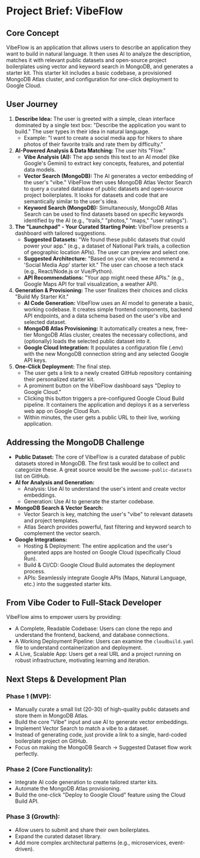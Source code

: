 # Project Brief: VibeFlow

## Core Concept
VibeFlow is an application that allows users to describe an application they want to build in natural language. It then uses AI to analyze the description, matches it with relevant public datasets and open-source project boilerplates using vector and keyword search in MongoDB, and generates a starter kit. This starter kit includes a basic codebase, a provisioned MongoDB Atlas cluster, and configuration for one-click deployment to Google Cloud.

## User Journey
1.  **Describe Idea:** The user is greeted with a simple, clean interface dominated by a single text box: "Describe the application you want to build." The user types in their idea in natural language.
    *   Example: "I want to create a social media app for hikers to share photos of their favorite trails and rate them by difficulty."
2.  **AI-Powered Analysis & Data Matching:** The user hits "Flow."
    *   **Vibe Analysis (AI):** The app sends this text to an AI model (like Google's Gemini) to extract key concepts, features, and potential data models.
    *   **Vector Search (MongoDB):** The AI generates a vector embedding of the user's "vibe." VibeFlow then uses MongoDB Atlas Vector Search to query a curated database of public datasets and open-source project boilerplates. It looks for datasets and code that are semantically similar to the user's idea.
    *   **Keyword Search (MongoDB):** Simultaneously, MongoDB Atlas Search can be used to find datasets based on specific keywords identified by the AI (e.g., "trails," "photos," "maps," "user ratings").
3.  **The "Launchpad" - Your Curated Starting Point:** VibeFlow presents a dashboard with tailored suggestions.
    *   **Suggested Datasets:** "We found these public datasets that could power your app." (e.g., a dataset of National Park trails, a collection of geographic location APIs). The user can preview and select one.
    *   **Suggested Architecture:** "Based on your vibe, we recommend a 'Social Media App' starter kit." The user can choose a tech stack (e.g., React/Node.js or Vue/Python).
    *   **API Recommendations:** "Your app might need these APIs." (e.g., Google Maps API for trail visualization, a weather API).
4.  **Generation & Provisioning:** The user finalizes their choices and clicks "Build My Starter Kit."
    *   **AI Code Generation:** VibeFlow uses an AI model to generate a basic, working codebase. It creates simple frontend components, backend API endpoints, and a data schema based on the user's vibe and selected dataset.
    *   **MongoDB Atlas Provisioning:** It automatically creates a new, free-tier MongoDB Atlas cluster, creates the necessary collections, and (optionally) loads the selected public dataset into it.
    *   **Google Cloud Integration:** It populates a configuration file (.env) with the new MongoDB connection string and any selected Google API keys.
5.  **One-Click Deployment:** The final step.
    *   The user gets a link to a newly created GitHub repository containing their personalized starter kit.
    *   A prominent button on the VibeFlow dashboard says "Deploy to Google Cloud."
    *   Clicking this button triggers a pre-configured Google Cloud Build pipeline. It containers the application and deploys it as a serverless web app on Google Cloud Run.
    *   Within minutes, the user gets a public URL to their live, working application.

## Addressing the MongoDB Challenge
*   **Public Dataset:** The core of VibeFlow is a curated database of public datasets stored in MongoDB. The first task would be to collect and categorize these. A great source would be the `awesome-public-datasets` list on GitHub.
*   **AI for Analysis and Generation:**
    *   Analysis: Use AI to understand the user's intent and create vector embeddings.
    *   Generation: Use AI to generate the starter codebase.
*   **MongoDB Search & Vector Search:**
    *   Vector Search is key, matching the user's "vibe" to relevant datasets and project templates.
    *   Atlas Search provides powerful, fast filtering and keyword search to complement the vector search.
*   **Google Integrations:**
    *   Hosting & Deployment: The entire application and the user's generated apps are hosted on Google Cloud (specifically Cloud Run).
    *   Build & CI/CD: Google Cloud Build automates the deployment process.
    *   APIs: Seamlessly integrate Google APIs (Maps, Natural Language, etc.) into the suggested starter kits.

## From Vibe Coder to Full-Stack Developer
VibeFlow aims to empower users by providing:
*   A Complete, Readable Codebase: Users can clone the repo and understand the frontend, backend, and database connections.
*   A Working Deployment Pipeline: Users can examine the `cloudbuild.yaml` file to understand containerization and deployment.
*   A Live, Scalable App: Users get a real URL and a project running on robust infrastructure, motivating learning and iteration.

## Next Steps & Development Plan

### Phase 1 (MVP):
*   Manually curate a small list (20-30) of high-quality public datasets and store them in MongoDB Atlas.
*   Build the core "Vibe" input and use AI to generate vector embeddings.
*   Implement Vector Search to match a vibe to a dataset.
*   Instead of generating code, just provide a link to a single, hard-coded boilerplate project on GitHub.
*   Focus on making the MongoDB Search -> Suggested Dataset flow work perfectly.

### Phase 2 (Core Functionality):
*   Integrate AI code generation to create tailored starter kits.
*   Automate the MongoDB Atlas provisioning.
*   Build the one-click "Deploy to Google Cloud" feature using the Cloud Build API.

### Phase 3 (Growth):
*   Allow users to submit and share their own boilerplates.
*   Expand the curated dataset library.
*   Add more complex architectural patterns (e.g., microservices, event-driven).
